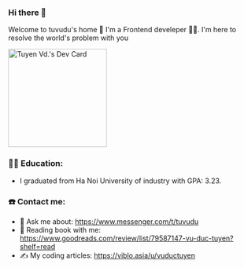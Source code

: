 ### Hi there 👋

Welcome to tuvudu's home 🏡
I'm a Frontend develeper 👨‍💻.
I'm here to resolve the world's problem with you

<a href="https://app.daily.dev/tuvudu"><img src="https://api.daily.dev/devcards/0d1cfde90fb94205916d528008ef1d88.png?r=dbd" width="200" alt="Tuyen Vd.'s Dev Card"/></a>

### 👨‍🎓 Education:

- I graduated from Ha Noi University of industry with GPA: 3.23.

### ☎️ Contact me:

- 💬 Ask me about:
  https://www.messenger.com/t/tuvudu
- 📖 Reading book with me:
  https://www.goodreads.com/review/list/79587147-vu-duc-tuyen?shelf=read
- ✍️ My coding articles:
  https://viblo.asia/u/vuductuyen
